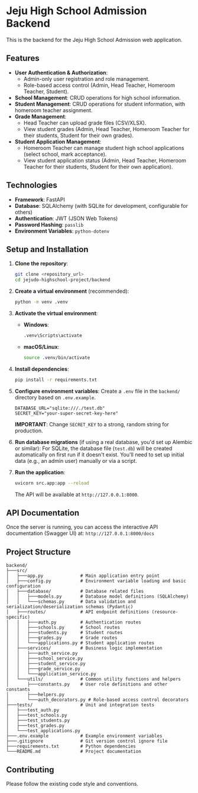 # Jeju High School Admission Backend

This is the backend for the Jeju High School Admission web application.

## Features

*   **User Authentication & Authorization**:
    *   Admin-only user registration and role management.
    *   Role-based access control (Admin, Head Teacher, Homeroom Teacher, Student).
*   **School Management**: CRUD operations for high school information.
*   **Student Management**: CRUD operations for student information, with homeroom teacher assignment.
*   **Grade Management**:
    *   Head Teacher can upload grade files (CSV/XLSX).
    *   View student grades (Admin, Head Teacher, Homeroom Teacher for their students, Student for their own grades).
*   **Student Application Management**:
    *   Homeroom Teacher can manage student high school applications (select school, mark acceptance).
    *   View student application status (Admin, Head Teacher, Homeroom Teacher for their students, Student for their own application).

## Technologies

*   **Framework**: FastAPI
*   **Database**: SQLAlchemy (with SQLite for development, configurable for others)
*   **Authentication**: JWT (JSON Web Tokens)
*   **Password Hashing**: `passlib`
*   **Environment Variables**: `python-dotenv`

## Setup and Installation

1.  **Clone the repository**:
    ```bash
    git clone <repository_url>
    cd jejudo-highschool-project/backend
    ```

2.  **Create a virtual environment** (recommended):
    ```bash
    python -m venv .venv
    ```

3.  **Activate the virtual environment**:
    *   **Windows**:
        ```bash
        .venv\Scripts\activate
        ```
    *   **macOS/Linux**:
        ```bash
        source .venv/bin/activate
        ```

4.  **Install dependencies**:
    ```bash
    pip install -r requirements.txt
    ```

5.  **Configure environment variables**:
    Create a `.env` file in the `backend/` directory based on `.env.example`.
    ```
    DATABASE_URL="sqlite:///./test.db"
    SECRET_KEY="your-super-secret-key-here"
    ```
    **IMPORTANT**: Change `SECRET_KEY` to a strong, random string for production.

6.  **Run database migrations** (if using a real database, you'd set up Alembic or similar):
    For SQLite, the database file (`test.db`) will be created automatically on first run if it doesn't exist. You'll need to set up initial data (e.g., an admin user) manually or via a script.

7.  **Run the application**:
    ```bash
    uvicorn src.app:app --reload
    ```
    The API will be available at `http://127.0.0.1:8000`.

## API Documentation

Once the server is running, you can access the interactive API documentation (Swagger UI) at:
`http://127.0.0.1:8000/docs`

## Project Structure

```
backend/
├───src/
│   ├───app.py              # Main application entry point
│   ├───config.py           # Environment variable loading and basic configuration
│   ├───database/           # Database related files
│   │   ├───models.py       # Database model definitions (SQLAlchemy)
│   │   └───schemas.py      # Data validation and serialization/deserialization schemas (Pydantic)
│   ├───routes/             # API endpoint definitions (resource-specific)
│   │   ├───auth.py         # Authentication routes
│   │   ├───schools.py      # School routes
│   │   ├───students.py     # Student routes
│   │   ├───grades.py       # Grade routes
│   │   └───applications.py # Student application routes
│   ├───services/           # Business logic implementation
│   │   ├───auth_service.py
│   │   ├───school_service.py
│   │   ├───student_service.py
│   │   ├───grade_service.py
│   │   └───application_service.py
│   └───utils/              # Common utility functions and helpers
│       ├───constants.py    # User role definitions and other constants
│       ├───helpers.py
│       └───auth_decorators.py # Role-based access control decorators
├───tests/                  # Unit and integration tests
│   ├───test_auth.py
│   ├───test_schools.py
│   ├───test_students.py
│   ├───test_grades.py
│   └───test_applications.py
├───.env.example            # Example environment variables
├───.gitignore              # Git version control ignore file
├───requirements.txt        # Python dependencies
└───README.md               # Project documentation
```

## Contributing

Please follow the existing code style and conventions.
